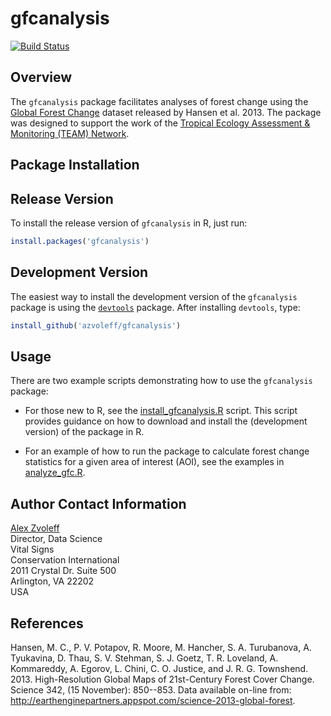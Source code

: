 # gfcanalysis

[![Build Status](https://travis-ci.org/azvoleff/gfcanalysis.png)](https://travis-ci.org/azvoleff/gfcanalysis)

## Overview
The `gfcanalysis` package facilitates analyses of forest change using the 
[Global Forest 
Change](http://earthenginepartners.appspot.com/science-2013-global-forest) 
dataset released by Hansen et al. 2013. The package was designed to support the work 
of the [Tropical Ecology Assessment & Monitoring (TEAM) 
Network](http://www.teamnetwork.org/).

## Package Installation

## Release Version

To install the release version of `gfcanalysis` in R, just run:

```R
install.packages('gfcanalysis')
```

## Development Version

The easiest way to install the development version of the `gfcanalysis` package 
is using the 
[`devtools`](http://cran.r-project.org/web/packages/devtools/index.html) 
package. After installing `devtools`, type:

```R
install_github('azvoleff/gfcanalysis')
```

## Usage

There are two example scripts demonstrating how to use the `gfcanalysis` 
package:

- For those new to R, see the 
[install_gfcanalysis.R](https://raw.github.com/azvoleff/gfcanalysis/master/inst/examples/install_gfcanalysis.R)
script. This script provides guidance on how to download and install the 
(development version) of the package in R.

- For an example of how to run the package to calculate forest 
change statistics for a given area of interest (AOI), see the examples in
[analyze_gfc.R](https://raw.github.com/azvoleff/gfcanalysis/master/inst/examples/analyze_GFC.R).

## Author Contact Information

[Alex Zvoleff](mailto:azvoleff@conservation.org)  
Director, Data Science  
Vital Signs  
Conservation International  
2011 Crystal Dr. Suite 500  
Arlington, VA 22202  
USA

## References
Hansen, M. C., P. V. Potapov, R. Moore, M. Hancher, S. A. Turubanova, A. 
Tyukavina, D. Thau, S. V. Stehman, S. J. Goetz, T. R. Loveland, A. Kommareddy, 
A. Egorov, L. Chini, C. O. Justice, and J. R. G. Townshend. 2013. 
High-Resolution Global Maps of 21st-Century Forest Cover Change. Science 342, 
(15 November): 850--853. Data available on-line from: 
http://earthenginepartners.appspot.com/science-2013-global-forest.
